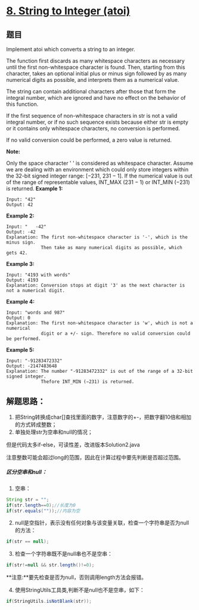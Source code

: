 # [8. String to Integer (atoi)](https://leetcode-cn.com/problems/string-to-integer-atoi/)

## 题目

Implement atoi which converts a string to an integer.

The function first discards as many whitespace characters as necessary until the first non-whitespace character is found. Then, starting from this character, takes an optional initial plus or minus sign followed by as many numerical digits as possible, and interprets them as a numerical value.

The string can contain additional characters after those that form the integral number, which are ignored and have no effect on the behavior of this function.

If the first sequence of non-whitespace characters in str is not a valid integral number, or if no such sequence exists because either str is empty or it contains only whitespace characters, no conversion is performed.

If no valid conversion could be performed, a zero value is returned.

**Note:**

Only the space character ' ' is considered as whitespace character.
Assume we are dealing with an environment which could only store integers within the 32-bit signed integer range: [−231,  231 − 1]. If the numerical value is out of the range of representable values, INT_MAX (231 − 1) or INT_MIN (−231) is returned.
**Example 1:**

```
Input: "42"
Output: 42
```

**Example 2:**

```
Input: "   -42"
Output: -42
Explanation: The first non-whitespace character is '-', which is the minus sign.
             Then take as many numerical digits as possible, which gets 42.
```

**Example 3:**

```
Input: "4193 with words"
Output: 4193
Explanation: Conversion stops at digit '3' as the next character is not a numerical digit.
```

**Example 4:**

```
Input: "words and 987"
Output: 0
Explanation: The first non-whitespace character is 'w', which is not a numerical 
             digit or a +/- sign. Therefore no valid conversion could be performed.
```

**Example 5:**

```
Input: "-91283472332"
Output: -2147483648
Explanation: The number "-91283472332" is out of the range of a 32-bit signed integer.
             Thefore INT_MIN (−231) is returned.
```

## 解题思路：

1. 把String转换成char[]查找里面的数字，注意数字的+-，把数字翻10倍和相加的方式转成整数；
2. 单独处理str为空串和null的情况；

但是代码太多if-else，可读性差，改进版本Solution2.java

注意整数可能会超过long的范围，因此在计算过程中要先判断是否超过范围。

##### 区分空串和null：

1. 空串：

```java
String str = "";
if(str.length==0);//长度为0
if(str.equals(""));//内容为空
```

2. null是空指针，表示没有任何对象与该变量关联，检查一个字符串是否为null的方法：

```java
if(str == null);
```

3. 检查一个字符串既不是null串也不是空串：

```java
if(str!=null && str.length()!=0);
```

**注意:**要先检查是否为null，否则调用length方法会报错。

4. 使用StringUtils工具类,判断不是null也不是空串，如下：

```java
if(StringUtils.isNotBlank(str));
```

